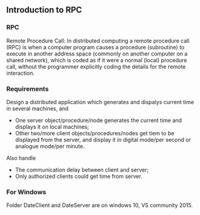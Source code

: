 ## Introduction to RPC

### RPC
Remote Procedure Call: In distributed computing a remote procedure call (RPC) is when a computer program causes a procedure (subroutine) to execute in another address space (commonly on another computer on a shared network), which is coded as if it were a normal (local) procedure call, without the programmer explicitly coding the details for the remote interaction.

### Requirements
Design a distributed application which generates and dispalys current time in several machines, and 
* One server object/procedure/node generates the current time and displays it on local machines;
* Other two/more client objects/procedures/nodes get tiem to be displayed from the server, and display it in digital mode/per second or analogue mode/per minute.

Also handle
* The communication delay between client and server;
* Only authorized clients could get time from server.

### For Windows
Folder DateClient and DateServer are on windows 10, VS community 2015.

